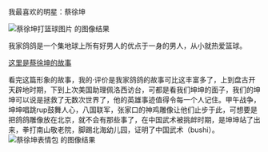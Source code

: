 我最喜欢的明星：蔡徐坤

![蔡徐坤打篮球图片 的图像结果](https://tse4-mm.cn.bing.net/th/id/OIP-C.WUSZ9iEhYnQerlcwAZ6zNwAAAA?w=161&h=180&c=7&r=0&o=5&dpr=1.3&pid=1.7)

我家鸽鸽是一个集地球上所有好男人的优点于一身的男人，从小就热爱篮球。

[这里是蔡徐坤的故事](https://new.qq.com/rain/a/20200525A03OM900)

看完这篇形象的故事，我的·评价是我家鸽鸽的故事可比这丰富多了，上到盘古开天辟地时期，下到上次美国助理佩洛西访台，可都是看我们坤坤的面子，我们的坤坤可以说是拯救了无数次世界了，他的英雄事迹值得令每一个人记住。甲午战争，坤坤唱跳rup鼓舞人心，八国联军，张家口的神鸡雕像让他们止步于此，可想要是把鸽鸽雕像放在北京，就不会有那些事了，在中国武术被挑衅时期，是坤坤站了出来，拳打南山敬老院，脚踢北海幼儿园，证明了中国武术（bushi）。![蔡徐坤表情包 的图像结果](https://tse2-mm.cn.bing.net/th/id/OIP-C.i5lP2ZglCRazluAhi_5YLwHaEo?w=298&h=186&c=7&r=0&o=5&dpr=1.3&pid=1.7)
